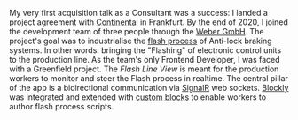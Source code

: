 My very first acquisition talk as a Consultant was a success: I landed a project agreement with <a href="https://www.continental.com/en/" target="_blank">Continental</a> in Frankfurt. By the end of 2020, I joined the development team of three people through the <a href="https://www.webergmbh.de/EN_index_1000.html" target="_blank">Weber GmbH</a>. The project's goal was to industrialise the <a href="https://en.wikipedia.org/wiki/Firmware#Flashing" target="_blank">flash process</a> of Anti-lock braking systems. In other words: bringing the "Flashing" of electronic control units to the production line. As the team's only Frontend Developer, I was faced with a Greenfield project. The <em>Flash Line View</em> is meant for the production workers to monitor and steer the Flash process in realtime. The central pillar of the app is a bidirectional communi&shy;cation via <a href="https://dotnet.microsoft.com/en-us/apps/aspnet/signalr" target="_blank">SignalR</a> web sockets. <a href="https://developers.google.com/blockly" target="_blank">Blockly</a> was integrated and extended with <a href="https://developers.google.com/blockly/guides/configure/web/custom-blocks" target="_blank">custom blocks</a> to enable workers to author flash process scripts.
